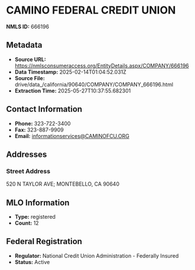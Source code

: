 # CAMINO FEDERAL CREDIT UNION

**NMLS ID:** 666196

## Metadata
- **Source URL:** https://nmlsconsumeraccess.org/EntityDetails.aspx/COMPANY/666196
- **Data Timestamp:** 2025-02-14T01:04:52.031Z
- **Source File:** drive/data_/california/90640/COMPANY/COMPANY_666196.html
- **Extraction Time:** 2025-05-27T10:37:55.682301

## Contact Information
- **Phone:** 323-722-3400
- **Fax:** 323-887-9909
- **Email:** informationservices@CAMINOFCU.ORG

## Addresses
### Street Address
520 N TAYLOR AVE; MONTEBELLO, CA 90640

## MLO Information
- **Type:** registered
- **Count:** 12

## Federal Registration
- **Regulator:** National Credit Union Administration - Federally Insured
- **Status:** Active
